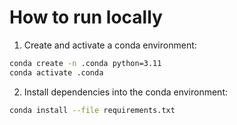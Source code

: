 # How to run locally

1. Create and activate a conda environment:

```bash
conda create -n .conda python=3.11
conda activate .conda
```

2. Install dependencies into the conda environment:

```bash
conda install --file requirements.txt
```
